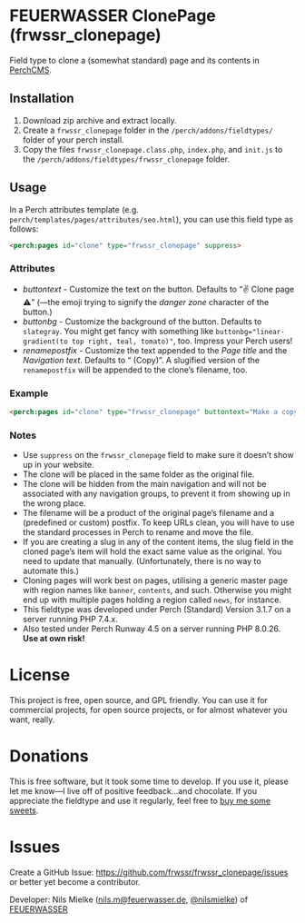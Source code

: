 # FEUERWASSER ClonePage (frwssr_clonepage)
Field type to clone a (somewhat standard) page and its contents in [PerchCMS](https://grabaperch.com/).

## Installation

1. Download zip archive and extract locally.
1. Create a `frwssr_clonepage` folder in the `/perch/addons/fieldtypes/` folder of your perch install.
1. Copy the files `frwssr_clonepage.class.php`, `index.php`, and `init.js` to the `/perch/addons/fieldtypes/frwssr_clonepage` folder.

## Usage
In a Perch attributes template (e.g. `perch/templates/pages/attributes/seo.html`), you can use this field type as follows:
```html
<perch:pages id="clone" type="frwssr_clonepage" suppress>
```

### Attributes
- *buttontext* - Customize the text on the button. Defaults to “✌️ Clone page ⚠️” (—the emoji trying to signify the *danger zone* character of the button.)
- *buttonbg* - Customize the background of the button. Defaults to `slategray`. You might get fancy with something like `buttonbg="linear-gradient(to top right, teal, tomato)"`, too. Impress your Perch users!
- *renamepostfix* - Customize the text appended to the *Page title* and the *Navigation text*. Defaults to “ (Copy)”. A slugified version of the `renamepostfix` will be appended to the clone’s filename, too.

### Example
```html
<perch:pages id="clone" type="frwssr_clonepage" buttontext="Make a copy of this awesome page" buttonbg="linear-gradient(to top right, teal, tomato)" renamepostfix="—copy" suppress>
```

### Notes
- Use `suppress` on the `frwssr_clonepage` field to make sure it doesn’t show up in your website.
- The clone will be placed in the same folder as the original file.
- The clone will be hidden from the main navigation and will not be associated with any navigation groups, to prevent it from showing up in the wrong place.
- The filename will be a product of the original page’s filename and a (predefined or custom) postfix. To keep URLs clean, you will have to use the standard processes in Perch to rename and move the file.
- If you are creating a slug in any of the content items, the slug field in the cloned page’s item will hold the exact same value as the original. You need to update that manually. (Unfortunately, there is no way to automate this.)
- Cloning pages will work best on pages, utilising a generic master page with region names like `banner`, `contents`, and such. Otherwise you might end up with multiple pages holding a region called `news`, for instance.
- This fieldtype was developed under Perch (Standard) Version 3.1.7 on a server running PHP 7.4.x.  
- Also tested under Perch Runway 4.5 on a server running PHP 8.0.26.  
**Use at own risk!**


# License
This project is free, open source, and GPL friendly. You can use it for commercial projects, for open source projects, or for almost whatever you want, really.

# Donations
This is free software, but it took some time to develop. If you use it, please let me know—I live off of positive feedback…and chocolate.
If you appreciate the fieldtype and use it regularly, feel free to [buy me some sweets](https://paypal.me/nlsmlk).

# Issues
Create a GitHub Issue: https://github.com/frwssr/frwssr_clonepage/issues or better yet become a contributor.

Developer: Nils Mielke (nils.m@feuerwasser.de, [@nilsmielke](https://twitter.com/nilsmielke)) of [FEUERWASSER](https://www.feuerwasser.de)